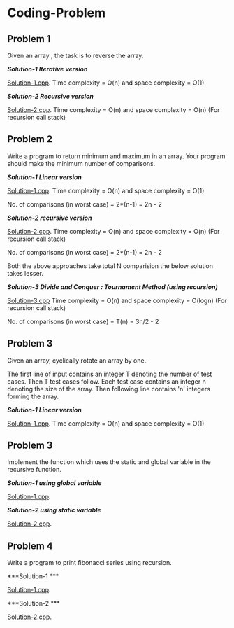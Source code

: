 # Coding-Problem

## Problem 1

Given an array , the task is to reverse the array.

***Solution-1 Iterative version***

[Solution-1.cpp](https://github.com/ekant1999/coding-problem/blob/main/ReverseArray.cpp).
Time complexity = O(n) and space complexity = O(1)

***Solution-2 Recursive version***

[Solution-2.cpp](https://github.com/ekant1999/coding-problem/blob/main/ReverseArrayUsingRecursion.cpp).
Time complexity = O(n) and space complexity = O(n) (For recursion call stack)

## Problem 2

Write a program to return minimum and maximum in an array. Your program should make the minimum number of comparisons.

***Solution-1 Linear version***

[Solution-1.cpp](https://github.com/ekant1999/coding-problem/blob/main/MinMaxElementOfArrayUsingLinearserach.cpp).
Time complexity = O(n) and space complexity = O(1)

No. of comparisons (in worst case) = 2*(n-1) = 2n - 2

***Solution-2 recursive version***

[Solution-2.cpp](https://github.com/ekant1999/coding-problem/blob/main/MinMaxOfArrayUsingRecursion.cpp).
Time complexity = O(n) and space complexity = O(n) (For recursion call stack)

No. of comparisons (in worst case) = 2*(n-1) = 2n - 2

Both the above approaches take total N comparision the below solution takes lesser.

***Solution-3 Divide and Conquer : Tournament Method (using recursion)***

[Solution-3.cpp](https://github.com/ekant1999/coding-problem/blob/main/MinMaxOfArrayUsingTournamentMethod.cpp)
Time complexity = O(n) and space complexity = O(logn) (For recursion call stack)

No. of comparisons (in worst case) = T(n) = 3n/2 - 2

## Problem 3

Given an array, cyclically rotate an array by one.

The first line of input contains an integer T denoting the number of test cases. Then T test cases follow. Each test case contains an integer n denoting the size of the array. Then following line contains 'n' integers forming the array. 

***Solution-1 Linear version***

[Solution-1.cpp](https://github.com/ekant1999/coding-problem/blob/main/CyclicallyRotateArrayByOne.cpp).
Time complexity = O(n) and space complexity = O(1)


## Problem 3

Implement the function which uses the static and global variable in the recursive function.

***Solution-1 using global variable***

[Solution-1.cpp](https://github.com/ekant1999/coding-problem/blob/main/recursionGlobalVariable.cpp).

***Solution-2 using static variable***

[Solution-2.cpp](https://github.com/ekant1999/coding-problem/blob/main/recursionStaticVariable.cpp).

## Problem 4

Write a program to print fibonacci series using recursion.

***Solution-1 ***

[Solution-1.cpp](https://github.com/ekant1999/coding-problem/blob/main/fibonacciRecursion1.cpp).

***Solution-2 ***

[Solution-2.cpp](https://github.com/ekant1999/coding-problem/blob/main/fibonacciRecursion2.cpp).


